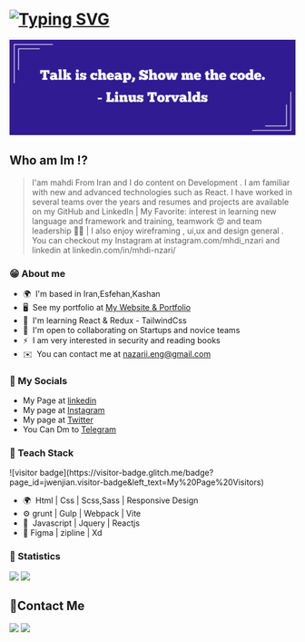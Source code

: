<h1 align="left">
  <a href="https://git.io/typing-svg"><img src="https://readme-typing-svg.demolab.com?font=Fira+Code&size=35&duration=3000&pause=1000&width=600&color=3f3f3f&background=FFFFFF00&width=600&lines=hi there+🖐;Im+Mahdi+Nazari;Welcome+to+my+github+page" alt="Typing SVG" /></a>
</h1>

![This is an image](https://github.com/AmirHosseinKarimi/AmirHosseinKarimi/raw/master/qoute.png)


<h2> Who am Im !? </h2>

> I'am mahdi From Iran and I do content on Development . I am familiar with new and advanced technologies such as React. I have worked in several teams over the years and resumes and projects are available on my GitHub and LinkedIn | My Favorite: interest in learning new language and framework and training, teamwork 😍 and team leadership 🧑‍💻 | I also enjoy wireframing , ui,ux and design general . You can checkout my Instagram at instagram.com/mhdi_nzari and linkedin at linkedin.com/in/mhdi-nzari/
> 

<h3>😁&nbsp;About me</h3>

* 🌍  I'm based in Iran,Esfehan,Kashan
* 🖥️  See my portfolio at [My Website & Portfolio](http://mahdi-nazari.ir)
* 🧠  I'm learning React & Redux - TailwindCss
* 🤝  I'm open to collaborating on Startups and novice teams
* ⚡  I am very interested in security and reading books
* ✉️  You can contact me at [nazarii.eng@gmail.com](mailto:nazarii.eng@gmail.com)

 <h3>📱&nbsp;My Socials </h3>

- My Page at [linkedin](https://www.linkedin.com/in/mhdi-nzari/)
- My page at [Instagram](https://www.instagram.com/mhdi_nzari/)
- My page at [Twitter](https://twitter.com/mhdi_nzari)
- You Can Dm to [Telegram](https://t.me/mhdi_nzari)
  
<h3>🔨&nbsp;Teach Stack</h3> 
![visitor badge](https://visitor-badge.glitch.me/badge?page_id=jwenjian.visitor-badge&left_text=My%20Page%20Visitors)


* 🌍  Html | Css | Scss,Sass | Responsive Design
* ⚙  grunt | Gulp | Webpack | Vite
* 🧠  Javascript | Jquery | Reactjs
* 🎨  Figma | zipline | Xd

<h3>🔰&nbsp;Statistics </h3>
  
<p align = "left">
  <img  src = "https://github-readme-stats.vercel.app/api?username=mhdi-nzari&show_icons=true&theme=mhdi-nzari&line_height=40">
  <img  src = "https://github-readme-stats.vercel.app/api/top-langs/?username=mhdi-nzari&theme=radical">
</p>


## 🤙Contact Me

<p align="left">
<a href="https://https://www.linkedin.com/in/mhdi-nzari/"><img src="https://img.shields.io/badge/-MahdiNazari Linkedin-0077B5?style=flat&logo=Linkedin&logoColor=white"/></a>
<a href="mailto:nazarii.eng@gmail.com"><img src="https://img.shields.io/badge/-nazarii.eng@gmail.com-D14836?style=flat&logo=Gmail&logoColor=white"/></a>


